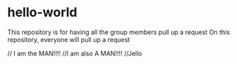 # hello-world
 This repository is for having all the group members pull up a request
On this repository, everyone will pull up a request

// I am the MAN!!!!
//I am also A MAN!!!!
//Jello
